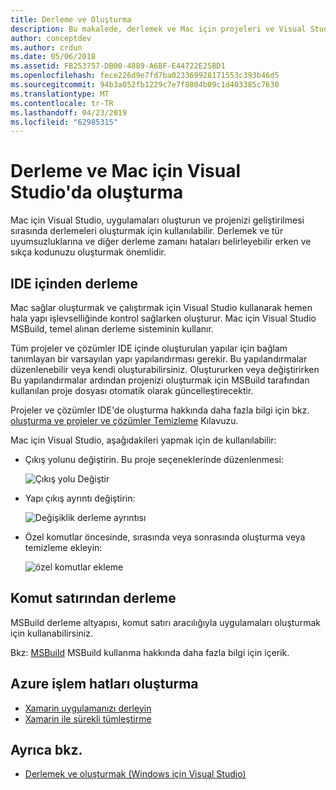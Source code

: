 ```yaml
---
title: Derleme ve Oluşturma
description: Bu makalede, derlemek ve Mac için projeleri ve Visual Studio çözümleri oluşturmak açıklanır
author: conceptdev
ms.author: crdun
ms.date: 05/06/2018
ms.assetid: FB253757-DB00-4889-A6BF-E44722E25BD1
ms.openlocfilehash: fece226d9e7fd7ba023369928171553c393b46d5
ms.sourcegitcommit: 94b3a052fb1229c7e7f8804b09c1d403385c7630
ms.translationtype: MT
ms.contentlocale: tr-TR
ms.lasthandoff: 04/23/2019
ms.locfileid: "62985315"
---
```

# <a name="compiling-and-building-in-visual-studio-for-mac"></a>Derleme ve Mac için Visual Studio'da oluşturma

Mac için Visual Studio, uygulamaları oluşturun ve projenizi geliştirilmesi sırasında derlemeleri oluşturmak için kullanılabilir. Derlemek ve tür uyumsuzluklarına ve diğer derleme zamanı hataları belirleyebilir erken ve sıkça kodunuzu oluşturmak önemlidir.

## <a name="building-from-the-ide"></a>IDE içinden derleme

Mac sağlar oluşturmak ve çalıştırmak için Visual Studio kullanarak hemen hala yapı işlevselliğinde kontrol sağlarken oluşturur. Mac için Visual Studio MSBuild, temel alınan derleme sisteminin kullanır.

Tüm projeler ve çözümler IDE içinde oluşturulan yapılar için bağlam tanımlayan bir varsayılan yapı yapılandırması gerekir. Bu yapılandırmalar düzenlenebilir veya kendi oluşturabilirsiniz. Oluştururken veya değiştirirken Bu yapılandırmalar ardından projenizi oluşturmak için MSBuild tarafından kullanılan proje dosyası otomatik olarak güncelleştirecektir.

Projeler ve çözümler IDE'de oluşturma hakkında daha fazla bilgi için bkz. [oluşturma ve projeler ve çözümler Temizleme](building-and-cleaning-projects-and-solutions.md) Kılavuzu.

Mac için Visual Studio, aşağıdakileri yapmak için de kullanılabilir:

* Çıkış yolunu değiştirin. Bu proje seçeneklerinde düzenlenmesi:

    ![Çıkış yolu Değiştir](media/compiling-and-building-image4.png)

* Yapı çıkış ayrıntı değiştirin:

    ![Değişiklik derleme ayrıntısı](media/compiling-and-building-image5.png)

* Özel komutlar öncesinde, sırasında veya sonrasında oluşturma veya temizleme ekleyin:

    ![özel komutlar ekleme](media/compiling-and-building-image6.png)

## <a name="building-from-command-line"></a>Komut satırından derleme

MSBuild derleme altyapısı, komut satırı aracılığıyla uygulamaları oluşturmak için kullanabilirsiniz.

Bkz: [MSBuild](/visualstudio/msbuild/msbuild) MSBuild kullanma hakkında daha fazla bilgi için içerik.

## <a name="building-from-azure-pipelines"></a>Azure işlem hatları oluşturma

* [Xamarin uygulamanızı derleyin](/vsts/pipelines/apps/mobile/xamarin?view=vsts&tabs=vsts)
* [Xamarin ile sürekli tümleştirme](https://developer.xamarin.com/guides/cross-platform/ci/)

## <a name="see-also"></a>Ayrıca bkz.

- [Derlemek ve oluşturmak (Windows için Visual Studio)](/visualstudio/ide/compiling-and-building-in-visual-studio)